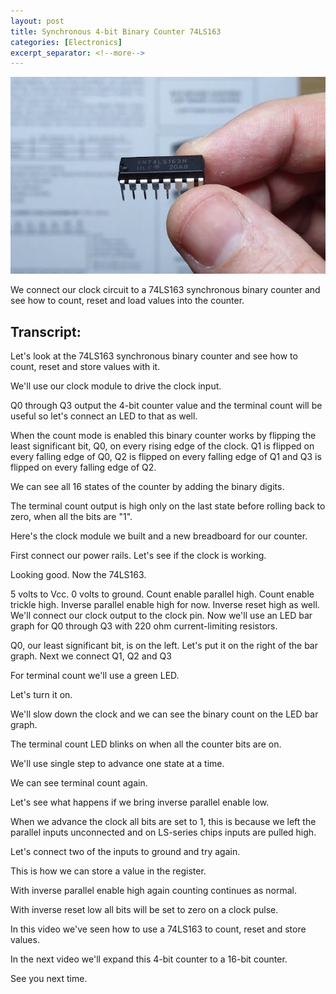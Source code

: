 ```yaml
---
layout: post
title: Synchronous 4-bit Binary Counter 74LS163
categories: [Electronics]
excerpt_separator: <!--more-->
---
```


[![Synchronous 4-bit Binary Counter 74LS163](/images/74ls163.jpg)](https://youtu.be/U7ARbuAPPs4)

We connect our clock circuit to a 74LS163 synchronous binary counter and see how to count, reset and load values into the counter.

<!--more-->

## Transcript:

Let's look at the 74LS163 synchronous binary counter and see how to count, reset and store values with it.

We'll use our clock module to drive the clock input.

Q0 through Q3 output the 4-bit counter value and the terminal count will be useful so let's connect an LED to that as well.

When the count mode is enabled this binary counter works by flipping the least significant bit, Q0, on every rising edge of the clock. Q1 is flipped on every falling edge of Q0, Q2 is flipped on every falling edge of Q1 and Q3 is flipped on every falling edge of Q2.

We can see all 16 states of the counter by adding the binary digits.

The terminal count output is high only on the last state before rolling back to zero, when all the bits are "1".

Here's the clock module we built and a new breadboard for our counter.

First connect our power rails. Let's see if the clock is working.

Looking good. Now the 74LS163.

5 volts to Vcc. 0 volts to ground. Count enable parallel high.
Count enable trickle high. Inverse parallel enable high for now. Inverse reset high as well. We'll connect our clock output to the clock pin. Now we'll use an LED bar graph for Q0 through Q3 with 220 ohm current-limiting resistors.

Q0, our least significant bit, is on the left. Let's put it on the right of the bar graph. Next we connect Q1, Q2 and Q3

For terminal count we'll use a green LED.

Let's turn it on.

We'll slow down the clock and we can see the binary count on the LED bar graph.

The terminal count LED blinks on when all the counter bits are on.

We'll use single step to advance one state at a time.

We can see terminal count again.

Let's see what happens if we bring inverse parallel enable low.

When we advance the clock all bits are set to 1, this is because we left the parallel inputs unconnected and on LS-series chips inputs are pulled high.

Let's connect two of the inputs to ground and try again.

This is how we can store a value in the register.

With inverse parallel enable high again counting continues as normal.

With inverse reset low all bits will be set to zero on a clock pulse.

In this video we've seen how to use a 74LS163
to count, reset and store values.

In the next video we'll expand this 4-bit counter to a 16-bit counter.

See you next time.
